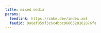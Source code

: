 ```yaml
---
title: mixed media
params:
  feedlink: https://cmkm.dev/index.xml
  feedid: 9a0ef859f3c6c4bbc9666328102876fa
---
```

